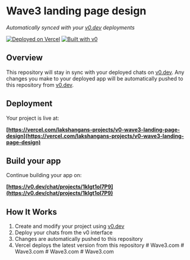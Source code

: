 # Wave3 landing page design

*Automatically synced with your [v0.dev](https://v0.dev) deployments*

[![Deployed on Vercel](https://img.shields.io/badge/Deployed%20on-Vercel-black?style=for-the-badge&logo=vercel)](https://vercel.com/lakshangans-projects/v0-wave3-landing-page-design)
[![Built with v0](https://img.shields.io/badge/Built%20with-v0.dev-black?style=for-the-badge)](https://v0.dev/chat/projects/1kIgt1ol7P9)

## Overview

This repository will stay in sync with your deployed chats on [v0.dev](https://v0.dev).
Any changes you make to your deployed app will be automatically pushed to this repository from [v0.dev](https://v0.dev).

## Deployment

Your project is live at:

**[https://vercel.com/lakshangans-projects/v0-wave3-landing-page-design](https://vercel.com/lakshangans-projects/v0-wave3-landing-page-design)**

## Build your app

Continue building your app on:

**[https://v0.dev/chat/projects/1kIgt1ol7P9](https://v0.dev/chat/projects/1kIgt1ol7P9)**

## How It Works

1. Create and modify your project using [v0.dev](https://v0.dev)
2. Deploy your chats from the v0 interface
3. Changes are automatically pushed to this repository
4. Vercel deploys the latest version from this repository
#   W a v e 3 . c o m  
 #   W a v e 3 . c o m  
 #   W a v e 3 . c o m  
 #   W a v e 3 . c o m  
 
